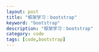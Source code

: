 ```yaml
---
layout: post
title: "框架学习：bootstrap"
keyword: "bootstrap"
description: "框架学习：bootstrap"
category: code
tags: [code,bootstrap]
---
```


